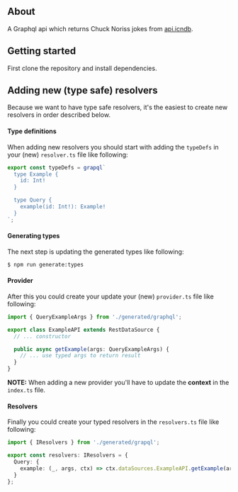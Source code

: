 ## About

A Graphql api which returns Chuck Noriss jokes from [api.icndb]('http://api.icndb.com').

## Getting started

First clone the repository and install dependencies.

## Adding new (type safe) resolvers

Because we want to have type safe resolvers, it's the easiest to create new resolvers in order described below.

#### Type definitions

When adding new resolvers you should start with adding the `typeDefs` in your (new) `resolver.ts` file like following:

```ts
export const typeDefs = grapql`
  type Example {
    id: Int!
  }

  type Query {
    example(id: Int!): Example!
  }
`;
```

#### Generating types

The next step is updating the generated types like following:

```bash
$ npm run generate:types
```

#### Provider

After this you could create your update your (new) `provider.ts` file like following:

```ts
import { QueryExampleArgs } from './generated/graphql';

export class ExampleAPI extends RestDataSource {
  // ... constructor

  public async getExample(args: QueryExampleArgs) {
    // ... use typed args to return result
  }
}
```

**NOTE:** When adding a new provider you'll have to update the **context** in the `index.ts` file.

#### Resolvers

Finally you could create your typed resolvers in the `resolvers.ts` file like following:

```ts
import { IResolvers } from './generated/grapql';

export const resolvers: IResolvers = {
  Query: {
    example: (_, args, ctx) => ctx.dataSources.ExampleAPI.getExample(args)
  }
};
```
